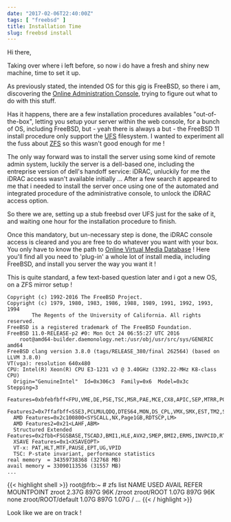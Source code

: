 ```yaml
---
date: "2017-02-06T22:40:00Z"
tags: [ "freebsd" ]
title: Installation Time
slug: freebsd install
---
```


Hi there,

Taking over where i left before, so now i do have a fresh and shiny new machine, time to set it up.

As previously stated, the intended OS for this gig is FreeBSD, so there i am, discovering the [Online Administration Console][online-console], trying to figure out what to do with this stuff.

Has it happens, there are a few installation procedures availables "out-of-the-box", letting you setup your server within the web console, for a bunch of OS, including FreeBSD, but - yeah there is always a but - the FreeBSD 11 install procedure only support the [UFS][freebsd-ufs] filesystem. I wanted to experiment all the fuss about [ZFS][freebsd-zfs] so this wasn't good enough for me !

The only way forward was to install the server using some kind of remote admin system, luckily the server is a dell-based one, including the entreprise version of dell's handoff service: iDRAC, unluckily for me the iDRAC access wasn't available initially ... After a few search it appeared to me that i needed to install the server once using one of the automated and integrated procedure of the administrative console, to unlock the iDRAC access option.

So there we are, setting up a stub freebsd over UFS just for the sake of it, and waiting one hour for the installation procedure to finish.

Once this mandatory, but un-necessary step is done, the iDRAC console access is cleared and you are free to do whatever you want with your box. You only have to know the path to [Online Virtual Media Database][online-virtualmedia] ! Here you'll find all you need to 'plug-in' a whole lot of install media, including FreeBSD, and install you server the way you want it !

This is quite standard, a few text-based question later and i got a new OS, on a ZFS mirror setup !

```pre
Copyright (c) 1992-2016 The FreeBSD Project.
Copyright (c) 1979, 1980, 1983, 1986, 1988, 1989, 1991, 1992, 1993, 1994
        The Regents of the University of California. All rights reserved.
FreeBSD is a registered trademark of The FreeBSD Foundation.
FreeBSD 11.0-RELEASE-p2 #0: Mon Oct 24 06:55:27 UTC 2016
    root@amd64-builder.daemonology.net:/usr/obj/usr/src/sys/GENERIC amd64                                                                                                                                                                     FreeBSD clang version 3.8.0 (tags/RELEASE_380/final 262564) (based on LLVM 3.8.0)                                                                                                                                                             VT(vga): resolution 640x480
CPU: Intel(R) Xeon(R) CPU E3-1231 v3 @ 3.40GHz (3392.22-MHz K8-class CPU)
  Origin="GenuineIntel"  Id=0x306c3  Family=0x6  Model=0x3c  Stepping=3
  Features=0xbfebfbff<FPU,VME,DE,PSE,TSC,MSR,PAE,MCE,CX8,APIC,SEP,MTRR,PGE,MCA,CMOV,PAT,PSE36,CLFLUSH,DTS,ACPI,MMX,FXSR,SSE,SSE2,SS,HTT,TM,PBE>
  Features2=0x7ffafbff<SSE3,PCLMULQDQ,DTES64,MON,DS_CPL,VMX,SMX,EST,TM2,SSSE3,SDBG,FMA,CX16,xTPR,PDCM,PCID,SSE4.1,SSE4.2,x2APIC,MOVBE,POPCNT,TSCDLT,AESNI,XSAVE,OSXSAVE,AVX,F16C,RDRAND>
  AMD Features=0x2c100800<SYSCALL,NX,Page1GB,RDTSCP,LM>
  AMD Features2=0x21<LAHF,ABM>
  Structured Extended Features=0x2fbb<FSGSBASE,TSCADJ,BMI1,HLE,AVX2,SMEP,BMI2,ERMS,INVPCID,RTM,NFPUSG>
  XSAVE Features=0x1<XSAVEOPT>
  VT-x: PAT,HLT,MTF,PAUSE,EPT,UG,VPID
  TSC: P-state invariant, performance statistics
real memory  = 34359738368 (32768 MB)
avail memory = 33090113536 (31557 MB)
...
```

{{< highlight shell >}}
root@frb:~ # zfs list
NAME                    USED  AVAIL  REFER  MOUNTPOINT
zroot                  2.37G   897G    96K  /zroot
zroot/ROOT             1.07G   897G    96K  none
zroot/ROOT/default     1.07G   897G  1.07G  /
...
{{< / highlight >}}

Look like we are on track !

[online-virtualmedia]: https://virtualmedia.online.net/
[online-console]: https://console.online.net/
[freebsd-ufs]: https://en.wikipedia.org/wiki/Unix_File_System
[freebsd-zfs]: https://www.freebsd.org/doc/handbook/zfs.html

